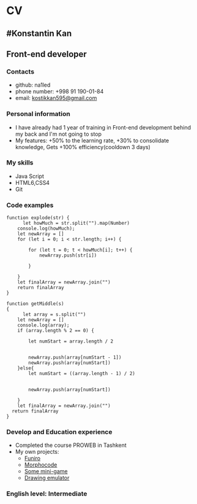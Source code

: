 # CV

## #Konstantin Kan

## Front-end developer

### Contacts

- github: na1led 
- phone number: +998 91 190-01-84
- email: kostikkan595@gmail.com

### Personal information

- I have already had 1 year of training in Front-end development behind my back and I'm not going to stop
- My features: +50% to the learning rate, +30% to consolidate knowledge, Gets +100% efficiency(cooldown 3 days)

### My skills

- Java Script
- HTML6,CSS4
- Git

### Code examples

```
function explode(str) {
      let howMuch = str.split("").map(Number)
    console.log(howMuch);
    let newArray = []
    for (let i = 0; i < str.length; i++) {
        
        for (let t = 0; t < howMuch[i]; t++) {
            newArray.push(str[i])
            
        }
        
    }
    let finalArray = newArray.join("")
    return finalArray
}
```

```
function getMiddle(s)
{
      let array = s.split("")
    let newArray = []
    console.log(array);
    if (array.length % 2 == 0) {

        let numStart = array.length / 2

        
        newArray.push(array[numStart - 1])
        newArray.push(array[numStart])
    }else{
        let numStart = ((array.length - 1) / 2)

        
        newArray.push(array[numStart])
        
    }
    let finalArray = newArray.join("")
  return finalArray
}
```

### Develop and Education experience

- Completed the course PROWEB in Tashkent
- My own projects:
    - [Funiro](https://na1led.github.io/funiro/)
    - [Morphocode](https://na1led.github.io/morphocode/)
    - [Some mini-game](https://na1led.github.io/sheetv2/)
    - [Drawing emulator](https://na1led.github.io/drawing/)

### English level: Intermediate


